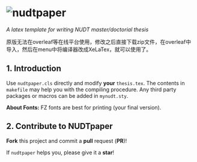 # ![nudtpaper](figures/logo.png)

*A latex template for writing NUDT master/doctorial thesis*

原版无法在overleaf等在线平台使用，修改之后直接下载zip文件，在overleaf中导入，然后在menu中将编译器改成XeLaTex，就可以使用了。

## 1. Introduction

Use `nudtpaper.cls` directly and modify **your** `thesis.tex`. The contents in `makefile` may help you with the compiling procedure. Any third party packages or macros can be added in `mynudt.sty`.

**About Fonts:** FZ fonts are best for printing (your final version).

## 2. Contribute to NUDTpaper

**Fork** this project and commit a **pull** request (**PR**)!

If `nudtpaper` helps you, please give it a **star**!

